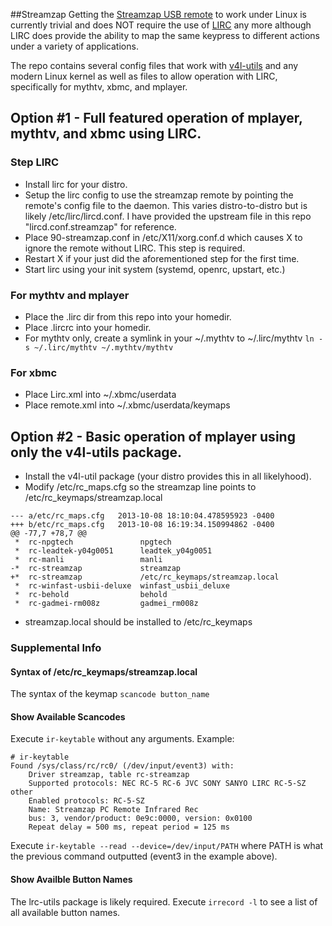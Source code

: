 ##Streamzap
Getting the [Streamzap USB remote](http://www.streamzap.com/consumer/pc_remote/index.php) to work under Linux is currently trivial and does NOT require the use of [LIRC](http://www.lirc.org) any more although LIRC does provide the ability to map the same keypress to different actions under a variety of applications.

The repo contains several config files that work with [v4l-utils](http://git.linuxtv.org/v4l-utils.git) and any modern Linux kernel as well as files to allow operation with LIRC, specifically for mythtv, xbmc, and mplayer.

## Option #1 - Full featured operation of mplayer, mythtv, and xbmc using LIRC.
### Step LIRC
* Install lirc for your distro.
* Setup the lirc config to use the streamzap remote by pointing the remote's config file to the daemon. This varies distro-to-distro but is likely /etc/lirc/lircd.conf.  I have provided the upstream file in this repo "lircd.conf.streamzap" for reference.
* Place 90-streamzap.conf in /etc/X11/xorg.conf.d which causes X to ignore the remote without LIRC.  This step is required.
* Restart X if your just did the aforementioned step for the first time.
* Start lirc using your init system (systemd, openrc, upstart, etc.)

### For mythtv and mplayer
* Place the .lirc dir from this repo into your homedir.
* Place .lircrc into your homedir.
* For mythtv only, create a symlink in your ~/.mythtv to ~/.lirc/mythtv `ln -s ~/.lirc/mythtv ~/.mythtv/mythtv`

### For xbmc
* Place Lirc.xml into ~/.xbmc/userdata
* Place remote.xml into ~/.xbmc/userdata/keymaps

## Option #2 - Basic operation of mplayer using only the v4l-utils package.
* Install the v4l-util package (your distro provides this in all likelyhood).
* Modify /etc/rc_maps.cfg so the streamzap line points to /etc/rc_keymaps/streamzap.local
```
--- a/etc/rc_maps.cfg	2013-10-08 18:10:04.478595923 -0400
+++ b/etc/rc_maps.cfg	2013-10-08 16:19:34.150994862 -0400
@@ -77,7 +78,7 @@
 *	rc-npgtech               npgtech
 *	rc-leadtek-y04g0051      leadtek_y04g0051
 *	rc-manli                 manli
-*	rc-streamzap             streamzap
+*	rc-streamzap             /etc/rc_keymaps/streamzap.local
 *	rc-winfast-usbii-deluxe  winfast_usbii_deluxe
 *	rc-behold                behold
 *	rc-gadmei-rm008z         gadmei_rm008z
```

* streamzap.local should be installed to /etc/rc_keymaps

### Supplemental Info
#### Syntax of /etc/rc_keymaps/streamzap.local
The syntax of the keymap `scancode button_name`

#### Show Available Scancodes
Execute `ir-keytable` without any arguments.  Example:
```
# ir-keytable
Found /sys/class/rc/rc0/ (/dev/input/event3) with:
	Driver streamzap, table rc-streamzap
	Supported protocols: NEC RC-5 RC-6 JVC SONY SANYO LIRC RC-5-SZ other
	Enabled protocols: RC-5-SZ
	Name: Streamzap PC Remote Infrared Rec
	bus: 3, vendor/product: 0e9c:0000, version: 0x0100
	Repeat delay = 500 ms, repeat period = 125 ms
```

Execute `ir-keytable --read --device=/dev/input/PATH` where PATH is what the previous command outputted (event3 in the example above).

#### Show Availble Button Names
The lrc-utils package is likely required.  Execute `irrecord -l` to see a list of all available button names.

